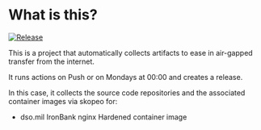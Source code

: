 # What is this?

[![Release](https://github.com/jacobsfederal/Collector-nginx-IB/actions/workflows/collect.yml/badge.svg?branch=main)](https://github.com/JacobsFederal/Collector-nginx-IB/actions/workflows/collect.yml)

This is a project that automatically collects artifacts to ease in air-gapped transfer from the internet.

It runs actions on Push or on Mondays at 00:00 and creates a release.

In this case, it collects the source code repositories and the associated container images via skopeo for:

- dso.mil IronBank nginx Hardened container image